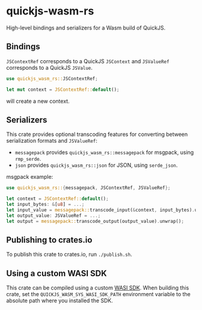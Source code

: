 # quickjs-wasm-rs

High-level bindings and serializers for a Wasm build of QuickJS.

## Bindings

`JSContextRef` corresponds to a QuickJS `JSContext` and `JSValueRef` corresponds to a QuickJS `JSValue`.

```rust
use quickjs_wasm_rs::JSContextRef;

let mut context = JSContextRef::default();
```

will create a new context.

## Serializers

This crate provides optional transcoding features for converting between
serialization formats and `JSValueRef`:
- `messagepack` provides `quickjs_wasm_rs::messagepack` for msgpack, using `rmp_serde`.
- `json` provides `quickjs_wasm_rs::json` for JSON, using `serde_json`.

msgpack example:

```rust
use quickjs_wasm_rs::{messagepack, JSContextRef, JSValueRef};

let context = JSContextRef::default();
let input_bytes: &[u8] = ...;
let input_value = messagepack::transcode_input(&context, input_bytes).unwrap();
let output_value: JSValueRef = ...;
let output = messagepack::transcode_output(output_value).unwrap();
```

## Publishing to crates.io

To publish this crate to crates.io, run `./publish.sh`.

## Using a custom WASI SDK

This crate can be compiled using a custom [WASI SDK](https://github.com/WebAssembly/wasi-sdk). When building this crate, set the `QUICKJS_WASM_SYS_WASI_SDK_PATH` environment variable to the absolute path where you installed the SDK.
